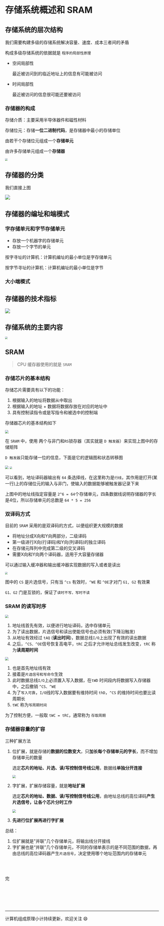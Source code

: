 # 存储系统概述和 SRAM



## 存储系统的层次结构

我们需要构建多级的存储系统解决容量、速度、成本三者间的矛盾  



构成多级存储系统的依据就是 `程序的局部性原理`

- 空间局部性

  最近被访问到的临近地址上的信息有可能被访问

- 时间局部性

  最近被访问的信息很可能还要被访问  



### 存储器的构成

存储介质：主要采用半导体器件和磁性材料



存储位元：存储**一位二进制代码**，是存储器中最小的存储单位

由若干个存储位元组成一个**存储单元**

由许多存储单元组成一个**存储器**



<img src="https://gitee.com/chenlu-guan/t-image/raw/master/20220323203141.png" style="zoom:50%;" />





## 存储器的分类

我们直接上图

![](https://gitee.com/chenlu-guan/t-image/raw/master/20220323204235.png)







## 存储器的编址和端模式

### 字存储单元和字节存储单元

- 存放一个机器字的存储单元  
- 存放一个字节的单元  

按字寻址的计算机：计算机编址的最小单位是字存储单元

按字节寻址的计算机：计算机编址的最小单位是字节



### 大小端模式



## 存储器的技术指标

![](https://gitee.com/chenlu-guan/t-image/raw/master/20220323204458.png)





## 存储系统的主要内容

<img src="https://gitee.com/chenlu-guan/t-image/raw/master/20220323204759.png" style="zoom:50%;" />





## SRAM

> CPU 缓存器使用的就是 `SRAM`

### 存储芯片的基本结构

存储芯片需要具有以下的功能：

1. 根据输入的地址将数据从中取出
2. 根据输入的地址 + 数据将数据存放在对应的地址中
3. 具有控制读指令或是写指令和被选中的控制端



存储器芯片的基本结构如下

<img src="https://gitee.com/chenlu-guan/t-image/raw/master/20220323205205.png" style="zoom:67%;" />



在  `SRAM` 中，使用 两个与非门和`RS`锁存器（其实就是 `D 触发器`）来实现上图中的存储矩阵

`D 触发器`只能存储一位的信息，下面是它的逻辑图和状态转移图

<img src="https://gitee.com/chenlu-guan/t-image/raw/master/468ba98820a2002e92e8641412bb1f8.jpg" style="zoom:67%;" />



<img src="https://gitee.com/chenlu-guan/t-image/raw/master/20220323222835.png" style="zoom:50%;" />



可以看到，地址译码器输出有 `64` 条选择线，在这里称为是`行线`，其作用是打开(某一行)上的存储位元的输入与非门，使输入的数据能够被触发器记录下来

上图中的地址线指定容量是 `2^6 = 64`个存储单元，四条数据线说明存储器的字长是4位，所以存储单元的总数是 `64 * 5 = 256`



### 双译码方式

目前的 `SRAM` 采用的是双译码的方式，以便组织更大规模的数据

- 将地址分成X向和Y向两部分，二级译码
- 第一级进行X向(行译码)和Y向(列译码)的独立译码
- 在存储元阵列中完成第二级的交叉译码
- 需要X向和Y向两个译码器，适用于大容量存储器

可以通过输入缓冲器和输出缓冲器实现数据的写入或者是读出

<img src="https://gitee.com/chenlu-guan/t-image/raw/master/5af815be6a752ae0822095a33a290fe.jpg" style="zoom:50%;" />

图中的 `CS` 是片选信号，只有当 `^cs` 有效时，`^WE` 和 `^OE`才对门 `G1, G2` 有效果

`G1、G2` 门是互锁的，保证了`读时不写，写时不读`



### SRAM 的读写时序

<img src="https://gitee.com/chenlu-guan/t-image/raw/master/20220323225252.png" style="zoom:67%;" />

1. 地址线首先有效，以便进行地址译码，选中存储单元
2. 为了读出数据，片选信号和读出使能信号也必须有效(下降沿触发)
3. 从地址有效经过 `tAQ` (**读出时间**)，数据总线`I/O`上出现了有效的读出数据
4. 之后，`^CS、^OE`信号恢复高电平，`tRC` 之后才允许地址总线发生改变，`tRC` 称为**读周期时间**



<img src="https://gitee.com/chenlu-guan/t-image/raw/master/20220323225845.png" style="zoom:67%;" />

1. 也是首先地址线有效
2. 接着是`片选信号和写命令`生效
3. 此时数据总线`I/O`上必须置入写入数据，在`tWD` 时间段内将数据写入存储器中，之后撤销 `^CS、^WE`
4. 为了`写入可靠`，`I/O`线的写入数据要有维持时间 `thD`，`^CS` 的维持时间也要比读周期长
5. `tWC` 称为`写周期时间`

为了控制方便，一般取 `tWC = tRC`，通常称为 `存取周期`



### 存储器容量的扩容

三种扩展方法

1. 位扩展，就是存储的**数据的位数变大**，只**加长每个存储单元的字长**，而不增加存储单元的数量

   选定**芯片的地址、片选、读/写控制信号线公用**，数据线**单独分开连接**  

   <img src="https://gitee.com/chenlu-guan/t-image/raw/master/20220323231344.png" style="zoom:67%;" />

2. 字扩展，扩展存储容量，就是**地址扩展**

   选定**芯片的地址、数据、读/写控制信号线公用**，由地址总线的高位译码**产生片选信号，让各个芯片分时工作**  

   <img src="https://gitee.com/chenlu-guan/t-image/raw/master/20220323231130.png" style="zoom:67%;" />

3. **先进行位扩展再进行字扩展**



总结：

1. 位扩展就是"并联"几个存储单元，将输出线分开接线
2. 字扩展也是“并联”几个存储单元，不同的存储单表示的是不同范围的数据，再由总线的高位译码器产生`片选信号`，决定使用哪个地址范围内的存储单元





<br/><br/>

完

<br/><br/><br/><br/>



---

计算机组成原理小计持续更新，欢迎关注 :smile:









